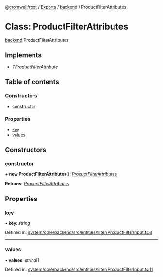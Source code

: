 [@cromwell/root](../README.md) / [Exports](../modules.md) / [backend](../modules/backend.md) / ProductFilterAttributes

# Class: ProductFilterAttributes

[backend](../modules/backend.md).ProductFilterAttributes

## Implements

* *TProductFilterAttribute*

## Table of contents

### Constructors

- [constructor](backend.productfilterattributes.md#constructor)

### Properties

- [key](backend.productfilterattributes.md#key)
- [values](backend.productfilterattributes.md#values)

## Constructors

### constructor

\+ **new ProductFilterAttributes**(): [*ProductFilterAttributes*](backend.productfilterattributes.md)

**Returns:** [*ProductFilterAttributes*](backend.productfilterattributes.md)

## Properties

### key

• **key**: *string*

Defined in: [system/core/backend/src/entities/filter/ProductFilterInput.ts:8](https://github.com/CromwellCMS/Cromwell/blob/8568c07/system/core/backend/src/entities/filter/ProductFilterInput.ts#L8)

___

### values

• **values**: *string*[]

Defined in: [system/core/backend/src/entities/filter/ProductFilterInput.ts:11](https://github.com/CromwellCMS/Cromwell/blob/8568c07/system/core/backend/src/entities/filter/ProductFilterInput.ts#L11)
